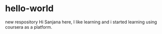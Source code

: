 # hello-world
new respository
Hi Sanjana here,
I like learning and i started learning using coursera as a platform.
